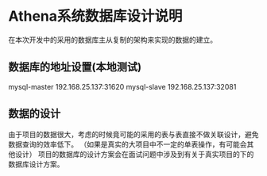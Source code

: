 # Athena系统数据库设计说明

在本次开发中的采用的数据库主从复制的架构来实现的数据的建立。

## 数据库的地址设置(本地测试)

mysql-master 192.168.25.137:31620 mysql-slave 192.168.25.137:32081

## 数据的设计

由于项目的数据很大，考虑的时候竟可能的采用的表与表直接不做关联设计，避免数据查询的效率低下。 （如果是真实的大项目中不一定的单表操作，有可能会其他设计） 项目的数据库的设计方案会在面试问题中涉及到有关于真实项目的下的数据库设计方案。

